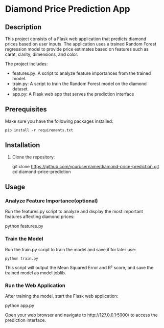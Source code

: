 # Diamond Price Prediction App

## Description

This project consists of a Flask web application that predicts diamond prices based on user inputs. The application uses a trained Random Forest regression model to provide price estimates based on features such as carat, clarity, dimensions, and color.

The project includes:
- features.py: A script to analyze feature importances from the trained model.
- train.py: A script to train the Random Forest model on the diamond dataset.
- app.py: A Flask web app that serves the prediction interface

## Prerequisites

Make sure you have the following packages installed:

`pip install -r requirements.txt`

## Installation

1. Clone the repository:

   git clone https://github.com/yourusername/diamond-price-prediction.git
   cd diamond-price-prediction

## Usage

### Analyze Feature Importance(optional)

Run the features.py script to analyze and display the most important features affecting diamond prices:

python features.py

### Train the Model

Run the train.py script to train the model and save it for later use:

```python train.py```

This script will output the Mean Squared Error and R² score, and save the trained model as model.joblib.

### Run the Web Application

After training the model, start the Flask web application:

python app.py

Open your web browser and navigate to http://127.0.0.1:5000/ to access the prediction interface.
